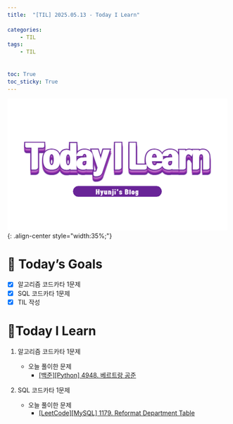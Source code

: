 ```yaml
---
title:  "[TIL] 2025.05.13 - Today I Learn" 

categories: 
    - TIL
tags: 
    - TIL


toc: True
toc_sticky: True
---
```


![TIL](/assets/images/TIL3.png){: .align-center style="width:35%;"}


# 🎯 Today’s Goals
- [x] 알고리즘 코드카타 1문제
- [x] SQL 코드카타 1문제
- [x] TIL 작성

# 👀Today I Learn
1. 알고리즘 코드카타 1문제

   - 오늘 풀이한 문제
     - [[백준][Python] 4948. 베르트랑 공준](https://hzi09.github.io/python_boj/python_4948/)

2. SQL 코드카타 1문제

   - 오늘 풀이한 문제
     - [[LeetCode][MySQL] 1179. Reformat Department Table](https://hzi09.github.io/mysql_leetcode/lc_sql_1179)

